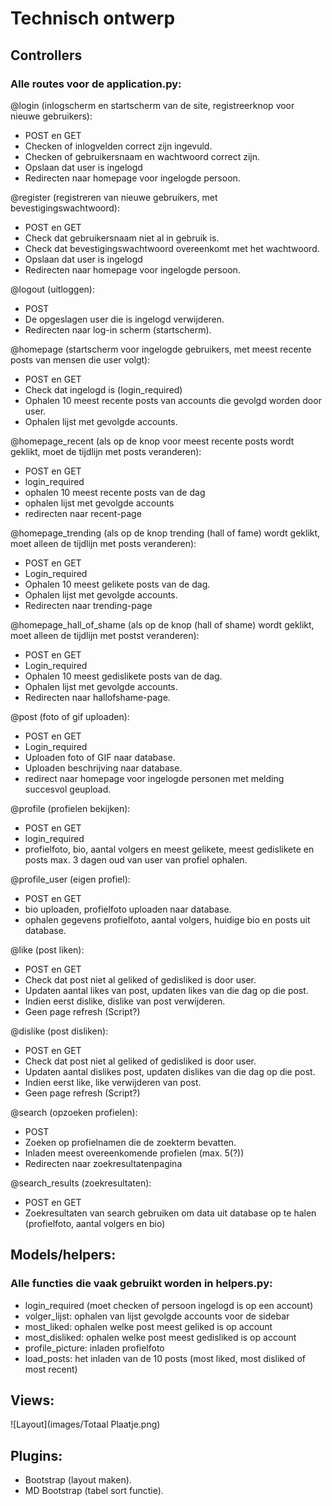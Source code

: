 # Technisch ontwerp

## Controllers

### Alle routes voor de application.py:

@login (inlogscherm en startscherm van de site, registreerknop voor nieuwe gebruikers):
- POST en GET
- Checken of inlogvelden correct zijn ingevuld.
- Checken of gebruikersnaam en wachtwoord correct zijn.
- Opslaan dat user is ingelogd
- Redirecten naar homepage voor ingelogde persoon.


@register (registreren van nieuwe gebruikers, met bevestigingswachtwoord):
- POST en GET
- Check dat gebruikersnaam niet al in gebruik is.
- Check dat bevestigingswachtwoord overeenkomt met het wachtwoord.
- Opslaan dat user is ingelogd
- Redirecten naar homepage voor ingelogde persoon.

@logout (uitloggen):
- POST
- De opgeslagen user die is ingelogd verwijderen.
- Redirecten naar log-in scherm (startscherm).

@homepage (startscherm voor ingelogde gebruikers, met meest recente posts van mensen die user volgt):
- POST en GET
- Check dat ingelogd is (login_required)
- Ophalen 10 meest recente posts van accounts die gevolgd worden door user.
- Ophalen lijst met gevolgde accounts.

@homepage_recent (als op de knop voor meest recente posts wordt geklikt, moet de tijdlijn met posts veranderen):
- POST en GET
- login_required
- ophalen 10 meest recente posts van de dag
- ophalen lijst met gevolgde accounts
- redirecten naar recent-page

@homepage_trending (als op de knop trending (hall of fame) wordt geklikt, moet alleen de tijdlijn met posts veranderen):
- POST en GET
- Login_required
- Ophalen 10 meest gelikete posts van de dag.
- Ophalen lijst met gevolgde accounts.
- Redirecten naar trending-page

@homepage_hall_of_shame (als op de knop (hall of shame) wordt geklikt, moet alleen de tijdlijn met postst veranderen):
- POST en GET
- Login_required
- Ophalen 10 meest gedislikete posts van de dag.
- Ophalen lijst met gevolgde accounts.
- Redirecten naar hallofshame-page.

@post (foto of gif uploaden):
- POST en GET
- Login_required
- Uploaden foto of GIF naar database.
- Uploaden beschrijving naar database.
- redirect naar homepage voor ingelogde personen met melding succesvol geupload.

@profile (profielen bekijken):
- POST en GET
- login_required
- profielfoto, bio, aantal volgers en meest gelikete, meest gedislikete en posts max. 3 dagen oud van user van profiel ophalen.

@profile_user (eigen profiel):
- POST en GET
- bio uploaden, profielfoto uploaden naar database.
- ophalen gegevens profielfoto, aantal volgers, huidige bio en posts uit database.

@like (post liken):
- POST en GET
- Check dat post niet al geliked of gedisliked is door user.
- Updaten aantal likes van post, updaten likes van die dag op die post.
- Indien eerst dislike, dislike van post verwijderen.
- Geen page refresh (Script?)

@dislike (post disliken):
- POST en GET
- Check dat post niet al geliked of gedisliked is door user.
- Updaten aantal dislikes post, updaten dislikes van die dag op die post.
- Indien eerst like, like verwijderen van post.
- Geen page refresh (Script?)

@search (opzoeken profielen):
- POST
- Zoeken op profielnamen die de zoekterm bevatten.
- Inladen meest overeenkomende profielen (max. 5(?))
- Redirecten naar zoekresultatenpagina

@search_results (zoekresultaten):
- POST en GET
- Zoekresultaten van search gebruiken om data uit database op te halen (profielfoto, aantal volgers en bio)

## Models/helpers:

### Alle functies die vaak gebruikt worden in helpers.py:

- login_required (moet checken of persoon ingelogd is op een account)
- volger_lijst: ophalen van lijst gevolgde accounts voor de sidebar
- most_liked: ophalen welke post meest geliked is op account
- most_disliked: ophalen welke post meest gedisliked is op account
- profile_picture: inladen profielfoto
- load_posts: het inladen van de 10 posts (most liked, most disliked of most recent)

## Views:

![Layout](images/Totaal Plaatje.png)

## Plugins: 
- Bootstrap (layout maken).
- MD Bootstrap (tabel sort functie).
